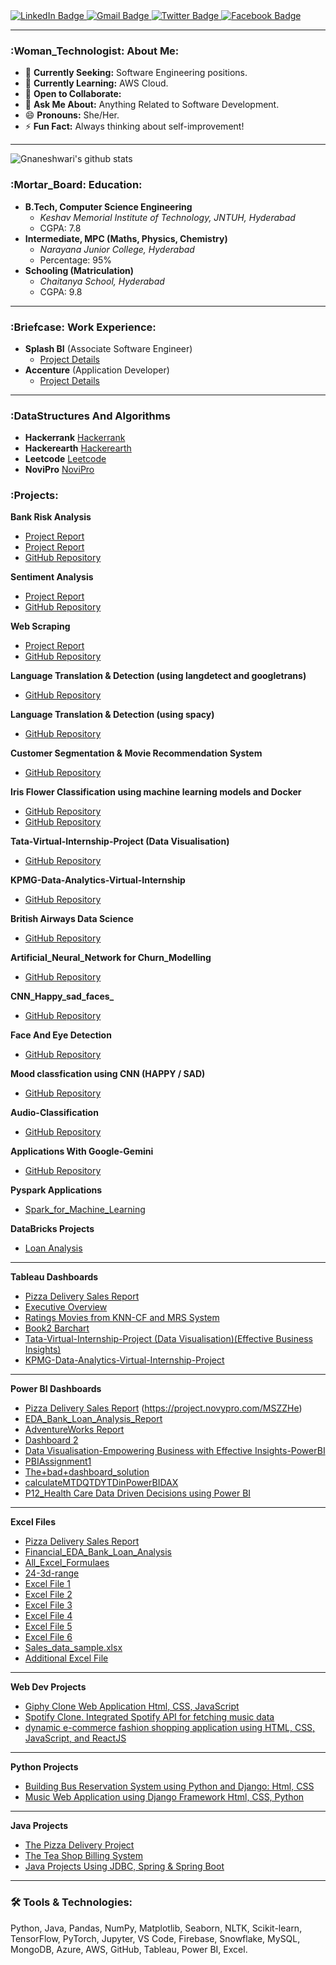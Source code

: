 <div align="left" id="badges">
  <a href="https://www.linkedin.com/in/gnaneshwarim/">
    <img src="https://img.shields.io/badge/LinkedIn-blue?style=for-the-badge&logo=linkedin&logoColor=white" alt="LinkedIn Badge"/>
  </a>
  <a href="mailto:gnaneshwari.m2009@gmail.com">
    <img src="https://img.shields.io/badge/Gmail-red?style=for-the-badge&logo=gmail&logoColor=white" alt="Gmail Badge"/>
  </a>
  <a href="https://twitter.com/gnanu34242">
    <img src="https://img.shields.io/badge/Twitter-blue?style=for-the-badge&logo=twitter&logoColor=white" alt="Twitter Badge"/>
  </a>
  <a href="https://facebook.com/https://www.facebook.com/gnaneshwari.mahimaluru">
    <img src="https://img.shields.io/badge/facebook-yellow?style=for-the-badge&logo=facebook&logoColor=white" alt="Facebook Badge"/>
  </a>
</div>


---

### :Woman_Technologist: About Me:
- 🔭 **Currently Seeking:** Software Engineering positions.
- 🌱 **Currently Learning:** AWS Cloud.
- 👯 **Open to Collaborate:** 
- 💬 **Ask Me About:** Anything Related to Software Development.
- 😄 **Pronouns:** She/Her.
- ⚡ **Fun Fact:** Always thinking about self-improvement!

---

![Gnaneshwari's github stats](https://github-readme-stats.vercel.app/api?username=gnaneshwari1802&theme=tokyonight&show_icons=true&hide=[%22issues%22])

### :Mortar_Board: Education:
- **B.Tech, Computer Science Engineering**
  - *Keshav Memorial Institute of Technology, JNTUH, Hyderabad*
  - CGPA: 7.8
- **Intermediate, MPC (Maths, Physics, Chemistry)**
  - *Narayana Junior College, Hyderabad*
  - Percentage: 95%
- **Schooling (Matriculation)**
  - *Chaitanya School, Hyderabad*
  - CGPA: 9.8

---

### :Briefcase: Work Experience:
- **Splash BI** (Associate Software Engineer)
  - [Project Details](https://www.canva.com/design/DAFzd_G5qCM/PSlt-pBvxqpZ8nLKhyWp-Q/edit?utm_content=DAFzd_G5qCM&utm_campaign=designshare&utm_medium=link2&utm_source=sharebutton)
- **Accenture** (Application Developer)
  - [Project Details](https://www.canva.com/design/DAFzdxJT7k0/-RV4NyvIsbNqvZ727gw5sw/edit?utm_content=DAFzdxJT7k0&utm_campaign=designshare&utm_medium=link2&utm_source=sharebutton)

---

### :DataStructures And Algorithms
- **Hackerrank** [Hackerrank](https://www.hackerrank.com/profile/gnaneshwari_m201)
- **Hackerearth** [Hackerearth](https://www.hackerearth.com/@mahimaluru/)
- **Leetcode** [Leetcode](https://leetcode.com/u/user8334w/)
- **NoviPro** [NoviPro](https://my.novypro.com/gnanu)

### :Projects:

**Bank Risk Analysis**
- [Project Report](https://link.shutterfly.com/AJ4bCmvsxEb)
- [Project Report](https://app.powerbi.com/view?r=eyJrIjoiMGY5M2FhNjItNmFmZC00YTllLTgxZDktMGNjZDUyODE5ZGIwIiwidCI6ImRmODY3OWNkLWE4MGUtNDVkOC05OWFjLWM4M2VkN2ZmOTVhMCJ9)
- [GitHub Repository](https://github.com/gnaneshwari1802/EDA-Bank-Loan-Default-Risk-Analysis)

**Sentiment Analysis**
- [Project Report](https://link.shutterfly.com/cPZoSSItxEb)
- [GitHub Repository](https://github.com/gnaneshwari1802/sentiment-analysis-of-imdb-movie-reviews)

**Web Scraping**
- [Project Report](https://link.shutterfly.com/uQND6mvuxEb)
- [GitHub Repository](https://github.com/gnaneshwari1802/web-scraping-using-xml.git)

**Language Translation & Detection (using langdetect and googletrans)**
- [GitHub Repository](https://github.com/gnaneshwari1802/Flask-Apps/tree/7b574b8e9e476ad6fdd413edfcae2612ee75d249/Language%20Translation%20using%20langdetect%20and%20%20googletrans)

**Language Translation & Detection (using spacy)**
- [GitHub Repository](https://github.com/gnaneshwari1802/Abstract_Activity/blob/main/How%20to%20detect%20languages%20with%20SpaCy.ipynb)

**Customer Segmentation & Movie Recommendation System**
- [GitHub Repository](https://github.com/gnaneshwari1802/Abstract_Activity/blob/main/pandas-with-data-science-ai%20MovieLens%2020M%20Dataset%2C%20MovielensLatest.ipynb)

**Iris Flower Classification using machine learning models and Docker** 
- [GitHub Repository](https://github.com/gnaneshwari1802/Cod-Tech-IT-Solutions/blob/aede14293883153c13386c99c3fe9a306c647b9d/IRIS%20FLOWER%20CLASSIFICATION%20using%20machine%20learning%20models.ipynb)
- [GitHub Repository](https://github.com/gnaneshwari1802/IRIS-FLOWER-CLASSIFICATION-using-machine-learning-models.git)

**Tata-Virtual-Internship-Project (Data Visualisation)**
- [GitHub Repository](https://github.com/gnaneshwari1802/Forage-Job-Simulations/tree/main/Tata-Virtual-Internship-Project%20(Data%20Visualisation))

**KPMG-Data-Analytics-Virtual-Internship**

- [GitHub Repository](https://github.com/gnaneshwari1802/Forage-Job-Simulations/tree/main/KPMG-Data-Analytics-Virtual-Internship-master/KPMG-Data-Analytics-Virtual-Internship)

**British Airways Data Science**

- [GitHub Repository](https://github.com/gnaneshwari1802/Forage-Job-Simulations/tree/main/British%20Airways%20Data%20Science%20Job%20Simulation)

**Artificial_Neural_Network for Churn_Modelling**  

- [GitHub Repository](https://github.com/gnaneshwari1802/NareshDataScienceTasksAndProjects/blob/8614040d84b2cdcf477477299bc9a3803b55eb6a/21.%20Artificial%20Neural%20Networks/artificial_neural_network%20Churn_Modelling.ipynb)

**CNN_Happy_sad_faces_**

- [GitHub Repository](https://github.com/gnaneshwari1802/NareshDataScienceTasksAndProjects/blob/8614040d84b2cdcf477477299bc9a3803b55eb6a/4_7_July_OpenCV/CNN_Happy_sad_faces_ipynb.ipynb)

**Face And Eye Detection**

- [GitHub Repository](https://github.com/gnaneshwari1802/NareshDataScienceTasksAndProjects/blob/a42cd1bdb44ab0791a738abb16034fd1c2e1b478/face%20and%20eye%20detection/Lecture_2_Face_%26_Eye_Detection.ipynb)

**Mood classfication using CNN (HAPPY / SAD)**

- [GitHub Repository](https://github.com/gnaneshwari1802/NareshDataScienceTasksAndProjects/blob/a42cd1bdb44ab0791a738abb16034fd1c2e1b478/Mood%20classfication%20using%20CNN%20(HAPPY%20%20SAD)/Image_classifying_using_Max_pooling_.ipynb)

**Audio-Classification**

- [GitHub Repository](https://github.com/gnaneshwari1802/NareshDataScienceTasksAndProjects/tree/main/Audio-Classification)

**Applications With Google-Gemini**

- [GitHub Repository](https://github.com/gnaneshwari1802/Google-Gemini)

**Pyspark Applications**

- [Spark_for_Machine_Learning](https://github.com/gnaneshwari1802/NareshDataScienceTasksAndProjects/tree/main/Spark_for_Machine_Learning)

**DataBricks Projects**

- [Loan Analysis](https://databricks-prod-cloudfront.cloud.databricks.com/public/4027ec902e239c93eaaa8714f173bcfc/601403966691405/3920441082257834/2781583388838699/latest.html)
  
---

**Tableau Dashboards** 
- [Pizza Delivery Sales Report](https://prod-apnortheast-a.online.tableau.com/#/site/rurzedospo6418eed038/workbooks/1512612/views)
- [Executive Overview](https://public.tableau.com/views/ExecutiveOverview_16991909696850/ExecutiveOverview?:language=en-US&:display_count=n&:origin=viz_share_link)
- [Ratings Movies from KNN-CF and MRS System](https://public.tableau.com/views/ratingsmoviesfromknncsmrsystem/Dashboard1?:language=en-US&publish=yes&:display_count=n&:origin=viz_share_link)
- [Book2 Barchart](https://public.tableau.com/views/Book2Barchart/Sheet1?:language=en-US&publish=yes&:display_count=n&:origin=viz_share_link)
- [Tata-Virtual-Internship-Project (Data Visualisation)(Effective Business Insights)](https://github.com/gnaneshwari1802/Forage-Job-Simulations/blob/main/Tata-Virtual-Internship-Project%20(Data%20Visualisation)/Task%203%20Creating%20Effective%20Visuals/TATA%20Task3.twbx)
- [KPMG-Data-Analytics-Virtual-Internship-Project](https://github.com/gnaneshwari1802/Forage-Job-Simulations/blob/main/KPMG-Data-Analytics-Virtual-Internship-master/KPMG-Data-Analytics-Virtual-Internship/KPMG_Task-3/KPMG_module-3/KPMG%20Sprocket%20central.twbx)

---
  
**Power BI Dashboards** 
- [Pizza Delivery Sales Report](https://app.powerbi.com/links/HqIUM_RSmq?ctid=ffa76a2b-9b62-4b16-a12c-a940b0d587e7&pbi_source=linkShare&bookmarkGuid=c6e03df0-be33-4e7d-8e6e-17e98da7f479)
  (https://project.novypro.com/MSZZHe)
- [EDA_Bank_Loan_Analysis_Report](https://app.powerbi.com/view?r=eyJrIjoiMGY5M2FhNjItNmFmZC00YTllLTgxZDktMGNjZDUyODE5ZGIwIiwidCI6ImRmODY3OWNkLWE4MGUtNDVkOC05OWFjLWM4M2VkN2ZmOTVhMCJ9)
- [AdventureWorks Report](https://app.powerbi.com/links/J96Vs_3Ey-?ctid=ffa76a2b-9b62-4b16-a12c-a940b0d587e7&pbi_source=linkShare&bookmarkGuid=0639f5dc-10f8-4709-8719-70142efc7674)
- [Dashboard 2](https://link.shutterfly.com/w7HOfjqsAEb)
- [Data Visualisation-Empowering Business with Effective Insights-PowerBI](https://app.powerbi.com/links/C7hmRFXb4X?ctid=ffa76a2b-9b62-4b16-a12c-a940b0d587e7&pbi_source=linkShare)
- [PBIAssignment1](https://app.powerbi.com/links/5Pl_J3C0jR?ctid=ffa76a2b-9b62-4b16-a12c-a940b0d587e7&pbi_source=linkShare)
- [The+bad+dashboard_solution](https://app.powerbi.com/links/_prn5RX-Ed?ctid=ffa76a2b-9b62-4b16-a12c-a940b0d587]e7&pbi_source=linkShare)
- [calculateMTDQTDYTDinPowerBIDAX](https://app.powerbi.com/reportEmbed?reportId=fcd349e0-75d2-461a-a8ba-348c0a57bb3d&autoAuth=true&ctid=ffa76a2b-9b62-4b16-a12c-a940b0d587e7)
- [P12_Health Care Data Driven Decisions using Power BI](https://app.powerbi.com/reportEmbed?reportId=b006606f-dc96-4d6e-8c79-2144a7edf495&autoAuth=true&ctid=ffa76a2b-9b62-4b16-a12c-a940b0d587e7)

---
  
**Excel Files**
- [Pizza Delivery Sales Report](https://1drv.ms/x/s!Ai__AMiVPNaiggdlh6ycOQGBkh2e?e=qZXAw1)
- [Financial_EDA_Bank_Loan_Analysis](https://onedrive.live.com/embed?resid=469ECD2B388295E2%21143&authkey=!ACcG9TBwAVLANd0&em=2)
- [All_Excel_Formulaes](https://1drv.ms/x/c/a2d63c95c800ff2f/EQ90Sq_8P2lPgodOeKdvL7YBZv7kkqi723q-G5HB2XKtOQ?e=c0pWkX)
- [24-3d-range](https://1drv.ms/x/c/a2d63c95c800ff2f/EXEGITNRrt9ChHuX_i4JawUBP5Rst0SjZHq2aEeLyhCUhA?e=bsVCPs)
- [Excel File 1](https://docs.google.com/spreadsheets/d/1_KTVw0wKfVfdgEits0W2o9Q6pIIV5eUH/edit?usp=sharing&ouid=114976463775882040929&rtpof=true&sd=true)
- [Excel File 2](https://docs.google.com/spreadsheets/d/1RyWtafzM1VGWXCE4_Iy-daDmjuMFfEmsVRzLi6vlSo0/edit?usp=sharing)
- [Excel File 3](https://docs.google.com/spreadsheets/d/1PUD7d51cpO69H3kNT4IH_1MP6PeFIL0A5utJs-zhTqg/edit?usp=sharing)
- [Excel File 4](https://docs.google.com/spreadsheets/d/1Y0BXixt-JXJOMRbWKQM7CU9gW5I68Dw8u8PX1R-nIsw/edit?usp=sharing)
- [Excel File 5](https://docs.google.com/spreadsheets/d/1Ne8msOOTjoURc1kzholuTJKgOacw-0iqJSPFft6N1Dw/edit?usp=sharing)
- [Excel File 6](https://docs.google.com/spreadsheets/d/12Tls87Wx7zqPe7cid_XlEV-63_sSs3IoC1E-sK9idgE/edit?usp=sharing)
- [Sales_data_sample.xlsx](Sales_data_sample.xlsx)
- [Additional Excel File](https://1drv.ms/x/s!Ai__AMiVPNaigVxDb2WZqrKxgvtJ?e=9Wt8eA)

---

**Web Dev Projects**
- [Giphy Clone Web Application Html, CSS, JavaScript](https://github.com/gnaneshwari1802/Giphy_Clone_Project)
- [Spotify Clone. Integrated Spotify API for fetching music data](https://github.com/gnaneshwari1802/spotify_cloneJS)
- [dynamic e-commerce fashion shopping application using HTML, CSS, JavaScript, and ReactJS](https://github.com/gnaneshwari1802/Ecommerce_MERN)

---

**Python Projects**
- [Building Bus Reservation System using Python and Django: Html, CSS](https://github.com/gnaneshwari1802/Bus-Reservation-System-Using-Django)
- [Music Web Application using Django Framework Html, CSS, Python](https://github.com/gnaneshwari1802/P1---Music-Web-Application-using-Django-Framework-FSWD-)

---

**Java Projects**
- [The Pizza Delivery Project](https://github.com/gnaneshwari1802/Pizza-Ordering)
- [The Tea Shop Billing System](https://github.com/gnaneshwari1802/Online-Registration-using-java-spring-spring-boot-h5/tree/main)
- [Java Projects Using JDBC, Spring & Spring Boot](https://github.com/gnaneshwari1802/spring6yt)

---

### :hammer_and_wrench: Tools & Technologies:
Python, Java, Pandas, NumPy, Matplotlib, Seaborn, NLTK, Scikit-learn, TensorFlow, PyTorch, Jupyter, VS Code, Firebase, Snowflake, MySQL, MongoDB, Azure, AWS, GitHub, Tableau, Power BI, Excel.

